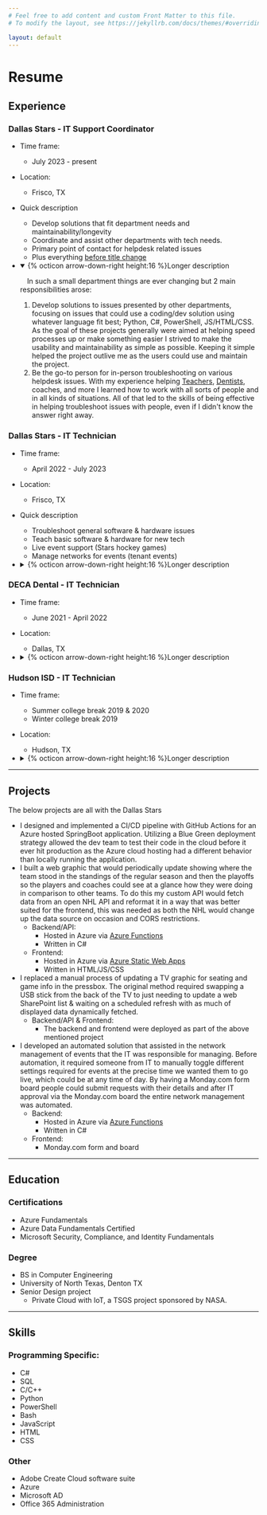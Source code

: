 ```yaml
---
# Feel free to add content and custom Front Matter to this file.
# To modify the layout, see https://jekyllrb.com/docs/themes/#overriding-theme-defaults

layout: default
---
```

# Resume
## Experience
### Dallas Stars - IT Support Coordinator
- Time frame:
  - July 2023 - present
- Location:
  - Frisco, TX
- Quick description
  - Develop solutions that fit department needs and maintainability/longevity
  - Coordinate and assist other departments with tech needs.
  - Primary point of contact for helpdesk related issues
  - Plus everything [before title change](#dallas-stars---it-technician)
- <details open><summary>{% octicon arrow-down-right height:16 %}Longer description</summary>

    &emsp;In such a small department things are ever changing but 2 main responsibilities arose: 
    <ol>
      <li>Develop solutions to issues presented by other departments, focusing on issues that could use a coding/dev solution using whatever language fit best; Python, C#, PowerShell, JS/HTML/CSS. As the goal of these projects generally were aimed at helping speed processes up or make something easier I strived to make the usability and maintainability as simple as possible. Keeping it simple helped the project outlive me as the users could use and maintain the project.</li>
      <li>Be the go-to person for in-person troubleshooting on various helpdesk issues. With my experience helping <a href="#hudson-isd---it-technician">Teachers</a>, <a href="#deca-dental---it-technician">Dentists</a>, coaches, and more I learned how to work with all sorts of people and in all kinds of situations. All of that led to the skills of being effective in helping troubleshoot issues with people, even if I didn't know the answer right away.</li>
    </ol>
  </details>

### Dallas Stars - IT Technician
- Time frame:
  - April 2022 - July 2023
- Location:
  - Frisco, TX
- Quick description
  - Troubleshoot general software & hardware issues
  - Teach basic software & hardware for new tech
  - Live event support (Stars hockey games)
  - Manage networks for events (tenant events)
- <details><summary>{% octicon arrow-down-right height:16 %}Longer description</summary>

    Day to day responsibilities include providing support & training for both on-site and remote employees on both sides of the company, normal business operations & hockey operations. This ranged from providing live event support during the team's games, managing network requests/management for events at our public centers when tenants rented the space out, and troubleshooting employee's hardware and software issues.
  </details>

### DECA Dental - IT Technician
- Time frame:
  - June 2021 - April 2022
- Location:
  - Dallas, TX
- <details><summary>{% octicon arrow-down-right height:16 %}Longer description</summary>

  Provide remote technical support for offices across the country.
  </details>

### Hudson ISD - IT Technician
- Time frame:
  - Summer college break 2019 & 2020
  - Winter college break 2019
- Location:
  - Hudson, TX
- <details><summary>{% octicon arrow-down-right height:16 %}Longer description</summary>

  While teachers and students were present the primary responsibility was to assist teachers with any issues while allowing them to still teach but once they left for the summer the project became replacing an entire campus worth of desktops and laptops (each campus had around 300 desktops & 300 laptops) with brand new equipment and then moving the old equipment to a different campus, giving them a slight upgrade. To do this all machines needed to be wiped before moving, setup cleanly in the new location, and software refreshed (each room could have different software suites).
  </details>

---
## Projects
The below projects are all with the Dallas Stars
- I designed and implemented a CI/CD pipeline with GitHub Actions for an Azure hosted SpringBoot application. Utilizing a Blue Green deployment strategy allowed the dev team to test their code in the cloud before it ever hit production as the Azure cloud hosting had a different behavior than locally running the application.
- I built a web graphic that would periodically update showing where the team stood in the standings of the regular season and then the playoffs so the players and coaches could see at a glance how they were doing in comparison to other teams. To do this my custom API would fetch data from an open NHL API and reformat it in a way that was better suited for the frontend, this was needed as both the NHL would change up the data source on occasion and CORS restrictions.
  - Backend/API:
    - Hosted in Azure via [Azure Functions](https://azure.microsoft.com/en-us/products/functions)
    - Written in C#
  - Frontend:
    - Hosted in Azure via [Azure Static Web Apps](https://azure.microsoft.com/en-us/products/app-service/static)
    - Written in HTML/JS/CSS
- I replaced a manual process of updating a TV graphic for seating and game info in the pressbox. The original method required swapping a USB stick from the back of the TV to just needing to update a web SharePoint list & waiting on a scheduled refresh with as much of displayed data dynamically fetched.
  - Backend/API & Frontend:
    - The backend and frontend were deployed as part of the above mentioned project
- I developed an automated solution that assisted in the network management of events that the IT was responsible for managing. Before automation, it required someone from IT to manually toggle different settings required for events at the precise time we wanted them to go live, which could be at any time of day. By having a Monday.com form board people could submit requests with their details and after IT approval via the Monday.com board the entire network management was automated.
  - Backend:
    - Hosted in Azure via [Azure Functions](https://azure.microsoft.com/en-us/products/functions)
    - Written in C#
  - Frontend:
    - Monday.com form and board

---
## Education
### Certifications
- Azure Fundamentals
- Azure Data Fundamentals Certified
- Microsoft Security, Compliance, and Identity Fundamentals

### Degree
- BS in Computer Engineering
- University of North Texas, Denton TX
- Senior Design project
  - Private Cloud with IoT, a TSGS project sponsored by NASA.

---
## Skills
### Programming Specific:
- C#
- SQL
- C/C++
- Python
- PowerShell
- Bash
- JavaScript
- HTML
- CSS

### Other
- Adobe Create Cloud software suite
- Azure
- Microsoft AD
- Office 365 Administration